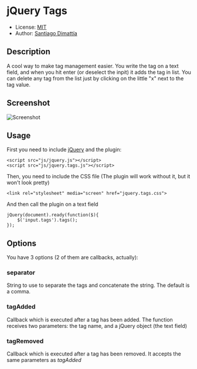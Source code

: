 # jQuery Tags

* License: [MIT](http://www.opensource.org/licenses/mit-license.php)
* Author: [Santiago Dimattía](http://about.me/santiagodimattia)

## Description

A cool way to make tag management easier. You write the tag on a text field, and when you
hit enter (or deselect the inpit) it adds the tag in list. You can delete any tag from
the list just by clicking on the little "x" next to the tag value.

## Screenshot

![Screenshot](http://i56.tinypic.com/vfidmp.png)

## Usage

First you need to include [jQuery](http://jquery.com) and the plugin:

	<script src="js/jquery.js"></script>
	<script src="js/jquery.tags.js"></script>
	
Then, you need to include the CSS file (The plugin will work without it, but it won't look pretty)

	<link rel="stylesheet" media="screen" href="jquery.tags.css">

And then call the plugin on a text field

	jQuery(document).ready(function($){
		$('input.tags').tags();
	});

## Options

You have 3 options (2 of them are callbacks, actually):

### separator

String to use to separate the tags and concatenate the string. The default is a comma.

### tagAdded

Callback which is executed after a tag has been added. The function receives two parameters: the tag name, and a jQuery object (the text field)

### tagRemoved

Callback which is executed after a tag has been removed. It accepts the same parameters as *tagAdded*